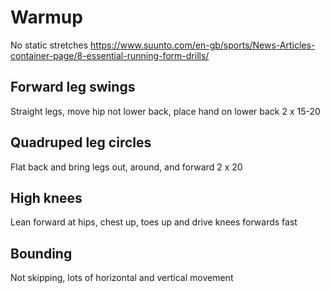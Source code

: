 # Warmup

No static stretches
https://www.suunto.com/en-gb/sports/News-Articles-container-page/8-essential-running-form-drills/

## Forward leg swings

Straight legs, move hip not lower back, place hand on lower back
2 x 15-20

## Quadruped leg circles

Flat back and bring legs out, around, and forward
2 x 20

## High knees

Lean forward at hips, chest up, toes up and drive knees forwards fast

## Bounding

Not skipping, lots of horizontal and vertical movement
